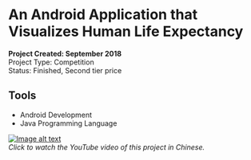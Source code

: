 # An Android Application that Visualizes Human Life Expectancy
__Project Created: September 2018__  
Project Type: Competition  
Status: Finished, Second tier price

## Tools
+ Android Development
+ Java Programming Language

[![Image alt text](assets/images/project/lifee/main.png)](https://www.youtube.com/watch?v=YScTy1BdSPc)  
*Click to watch the YouTube video of this project in Chinese.*